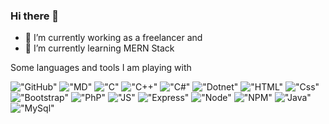 ### Hi there 👋


- 🔭 I’m currently working as a freelancer and
- 🌱 I’m currently learning MERN Stack

Some languages and tools I am playing with

!["GitHub"](https://img.shields.io/badge/GitHub-100000?style=for-the-badge&logo=github&logoColor=white)
!["MD"](https://img.shields.io/badge/Markdown-000000?style=for-the-badge&logo=markdown&logoColor=white)
!["C"](https://img.shields.io/badge/C-00599C?style=for-the-badge&logo=c&logoColor=white)
!["C++"](https://img.shields.io/badge/C%2B%2B-00599C?style=for-the-badge&logo=c%2B%2B&logoColor=white)
!["C#"](https://img.shields.io/badge/C%23-239120?style=for-the-badge&logo=c-sharp&logoColor=white)
!["Dotnet"](https://img.shields.io/badge/.NET-5C2D91?style=for-the-badge&logo=.net&logoColor=white)
!["HTML"](https://img.shields.io/badge/HTML5-E34F26?style=for-the-badge&logo=html5&logoColor=white)
!["Css"](https://img.shields.io/badge/CSS3-1572B6?style=for-the-badge&logo=css3&logoColor=white)
!["Bootstrap"](https://img.shields.io/badge/Bootstrap-563D7C?style=for-the-badge&logo=bootstrap&logoColor=white)
!["PhP"](https://img.shields.io/badge/PHP-777BB4?style=for-the-badge&logo=php&logoColor=white)
!["JS"](https://img.shields.io/badge/JavaScript-F7DF1E?style=for-the-badge&logo=javascript&logoColor=black)
!["Express"](https://img.shields.io/badge/Express.js-404D59?style=for-the-badge)
!["Node"](https://img.shields.io/badge/Node.js-43853D?style=for-the-badge&logo=node.js&logoColor=white)
!["NPM"](https://img.shields.io/badge/NPM-CB3837?style=for-the-badge&logo=npm&logoColor=white)
!["Java"](https://img.shields.io/badge/Java-ED8B00?style=for-the-badge&logo=java&logoColor=white)
!["MySql"](https://img.shields.io/badge/MySQL-00000F?style=for-the-badge&logo=mysql&logoColor=white)

<!--
- 👯 I’m looking to collaborate on ...
- 🤔 I’m looking for help with ...
- 💬 Ask me about ...
- 📫 How to reach me: ...
- 😄 Pronouns: ...
- ⚡ Fun fact: ...
-->
